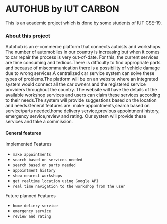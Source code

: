 # AUTOHUB by IUT CARBON   

This is an academic project which is done by some students of IUT CSE-19.

### About this project

Autohub is an e-commerce platform that connects autoists and workshops. The number
of automobiles in our country is increasing but when it comes to car repair the process is
very out-of-date. For this, the current services are time consuming and tedious.There is
difficulty to find appropriate parts and because of miscommunication there is a possibility
of vehicle damage due to wrong services.A centralized car service system can solve these
types of problems.The platform will be on an website where an integrated system would
connect all the car owners and the registered service providers throughout the country.
The website will have the details of the available workshop services and users can claim
these services according to their needs.The system will provide suggestions based on the
location and needs.General features are: make appointments,search based on service/parts
needed,home delivery service,previous appointment history, emergency service,review
and rating. Our system will provide these services and take a commission.

#### General features 
Implemented Features
- `make appointments`
- `search based on services needed`
- `search based on parts needed`
- `appointment history`
- `show nearest workshops`
- `get realtime location using Google API`
- `real time navigation to the workshop from the user`

Future planned Features
- `home deliery service`
- `emergency service`
- `review and rating`




